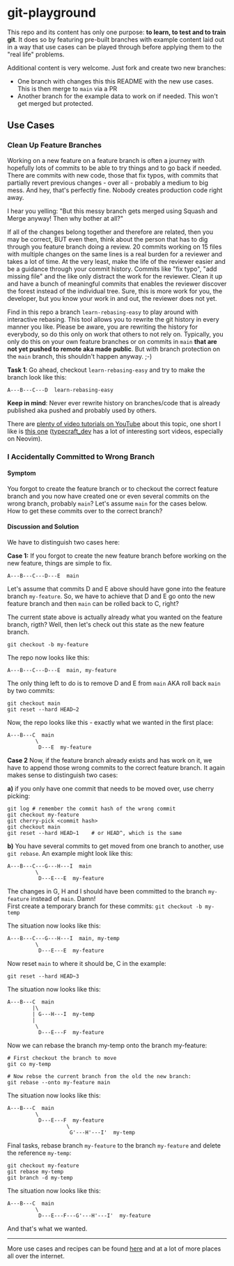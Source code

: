 # git-playground

This repo and its content has only one purpose: **to learn, to test and to
train git**. It does so by featuring pre-built branches with example content
laid out in a way that use cases can be played through before applying them to
the "real life" problems.

Additional content is very welcome. Just fork and create two new branches:

* One branch with changes this this README with the new use cases. This is then merge
  to `main` via a PR
* Another branch for the example data to work on if needed. This won't get merged
  but protected.

## Use Cases

### Clean Up Feature Branches

Working on a new feature on a feature branch is often a journey with hopefully
lots of commits to be able to try things and to go back if needed. There are
commits with new code, those that fix typos, with commits that partially revert
previous changes - over all - probably a medium to big mess. And hey, that's
perfectly fine. Nobody creates production code right away.

I hear you yelling: "But this messy branch gets merged using Squash and Merge
anyway! Then why bother at all?"

If all of the changes belong together and therefore are related, then you may be
correct, BUT even then, think about the person that has to dig through you
feature branch doing a review. 20 commits working on 15 files with multiple
changes on the same lines is a real burden for a reviewer and takes a lot of
time. At the very least, make the life of the reviewer easier and be a guidance
through your commit history. Commits like "fix typo", "add missing file" and the
like only distract the work for the reviewer. Clean it up and have a bunch of
meaningful commits that enables the reviewer discover the forest instead of the
individual tree. Sure, this is more work for you, the developer, but you know
your work in and out, the reviewer does not yet.

Find in this repo a branch `learn-rebasing-easy` to play around with interactive
rebasing. This tool allows you to rewrite the git history in every manner you
like. Please be aware, you are rewriting the history for everybody, so do this
only on work that others to not rely on. Typically, you only do this on your own
feature branches or on commits in `main` **that are not yet pushed to remote aka
made public**. But with branch protection on the `main` branch, this shouldn't
happen anyway. ;-)

**Task 1**: Go ahead, checkout `learn-rebasing-easy` and try to make the branch look
like this:

    A---B---C---D  learn-rebasing-easy

**Keep in mind**: Never ever rewrite history on branches/code that is already
published aka pushed and probably used by others.

There are [plenty of video tutorials on YouTube](https://www.youtube.com/results?search_query=git+rebasing)
about this topic, one short I like is [this one](https://www.youtube.com/watch?v=AFpqO_7LfjQ)
([typecraft_dev](https://www.youtube.com/@typecraft_dev) has a lot of interesting
sort videos, especially on Neovim).

### I Accidentally Committed to Wrong Branch

#### Symptom

You forgot to create the feature branch or to checkout the correct feature
branch and you now have created one or even several commits on the wrong branch,
probably `main`? Let's assume `main` for the cases below.  
How to get these commits over to the correct branch?

#### Discussion and Solution

We have to distinguish two cases here:

**Case 1:** If you forgot to create the new feature branch before working on the
new feature, things are simple to fix.

    A---B---C---D---E  main

Let's assume that commits D and E above should have gone into the feature branch
`my-feature`. So, we have to achieve that D and E go onto the new feature branch
and then `main` can be rolled back to C, right?

The current state above is actually already what you wanted on the feature
branch, rigth? Well, then let's check out this state as the new feature branch.

    git checkout -b my-feature

The repo now looks like this:

    A---B---C---D---E  main, my-feature

The only thing left to do is to remove D and E from `main` AKA roll back `main` by
two commits:

    git checkout main
    git reset --hard HEAD~2

Now, the repo looks like this - exactly what we wanted in the first place:

    A---B---C  main
             \
              D---E  my-feature

**Case 2**
Now, if the feature branch already exists and has work on it, we have to
append those wrong commits to the correct feature branch. It again makes sense
to distinguish two cases:

**a)** if you only have one commit that needs to be moved over, use cherry
picking:

    git log # remember the commit hash of the wrong commit
    git checkout my-feature
    git cherry-pick <commit hash>
    git checkout main
    git reset --hard HEAD~1    # or HEAD^, which is the same

**b)** You have several commits to get moved from one branch to another, use
`git rebase`. An example might look like this:

    A---B---C---G---H---I  main
             \
              D---E---E  my-feature

The changes in G, H and I should have been committed to the branch `my-feature`
instead of `main`. Damn!  
First create a temporary branch for these commits: `git checkout -b my-temp`

The situation now looks like this:

    A---B---C---G---H---I  main, my-temp
             \
              D---E---E  my-feature

Now reset `main` to where it should be, C in the example:

    git reset --hard HEAD~3

The situation now looks like this:

    A---B---C  main
            |\
            | G---H---I  my-temp
            |
             \
              D---E---F  my-feature

Now we can rebase the branch my-temp onto the branch my-feature:

    # First checkout the branch to move
    git co my-temp

    # Now rebse the current branch from the old the new branch:
    git rebase --onto my-feature main

The situation now looks like this:

    A---B---C  main
             \
              D---E---F  my-feature
                       \
                        G'---H'---I'  my-temp

Final tasks, rebase branch `my-feature` to the branch `my-feature` and delete
the reference `my-temp`:

    git checkout my-feature
    git rebase my-temp
    git branch -d my-temp

The situation now looks like this:

    A---B---C  main
             \
              D---E---F---G'---H'---I'  my-feature

And that's what we wanted.

---

More use cases and recipes can be found
[here](https://michael.rollis.ch/myitjournal/gitandco/gitrecipes/#damn-i-branched-off-wrong-parent-branch)
and at a lot of more places all over the internet.
